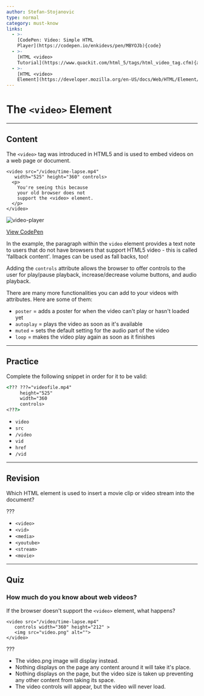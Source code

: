 ```yaml
---
author: Stefan-Stojanovic
type: normal
category: must-know
links:
  - >-
    [CodePen: Video: Simple HTML
    Player](https://codepen.io/enkidevs/pen/MBYOJb){code}
  - >-
    [HTML <video>
    Tutorial](https://www.quackit.com/html_5/tags/html_video_tag.cfm){article}
  - >-
    [HTML <video>
    Element](https://developer.mozilla.org/en-US/docs/Web/HTML/Element/video){documentation}
---
```


# The `<video>` Element


---

## Content

The `<video>` tag was introduced in HTML5 and is used to embed videos on a web page or document.

```plain-text
<video src="/video/time-lapse.mp4"
   width="525" height="360" controls>
  <p>
    You're seeing this because
    your old browser does not
    support the <video> element.
  </p>
</video>
```

![video-player](https://img.enkipro.com/6f116395407c80b8ce53edb00bc9a86e.png)

[View CodePen](https://codepen.io/enkidevs/pen/MBYOJb)

In the example, the paragraph within the `video` element provides a text note to users that do not have browsers that support HTML5 video - this is called 'fallback content'. Images can be used as fall backs, too!

Adding the `controls` attribute allows the browser to offer controls to the user for play/pause playback, increase/decrease volume buttons, and audio playback.

There are many more functionalities you can add to your videos with attributes. Here are some of them:

- `poster` = adds a poster for when the video can't play or hasn't loaded yet
- `autoplay` = plays the video as soon as it's available
- `muted` = sets the default setting for the audio part of the video
- `loop` = makes the video play again as soon as it finishes


---

## Practice

Complete the following snippet in order for it to be valid:

```html
<??? ???="videofile.mp4"
     height="525"
     width="360
     controls>
<???>
```

- `video`
- `src`
- `/video`
- `vid`
- `href`
- `/vid`


---

## Revision

Which HTML element is used to insert a movie clip or video stream into the document?

???

- `<video>`
- `<vid>`
- `<media>`
- `<youtube>`
- `<stream>`
- `<movie>`


---

## Quiz

### How much do you know about web videos?


If the browser doesn't support the `<video>` element, what happens?

```plain-text
<video src="/video/time-lapse.mp4"
   controls width="360" height="212" >
   <img src="video.png" alt="">
</video>
```

???

- The video.png image will display instead.
- Nothing displays on the page any content around it will take it's place.
- Nothing displays on the page, but the video size is taken up preventing any other content from taking its space.
- The video controls will appear, but the video will never load.
